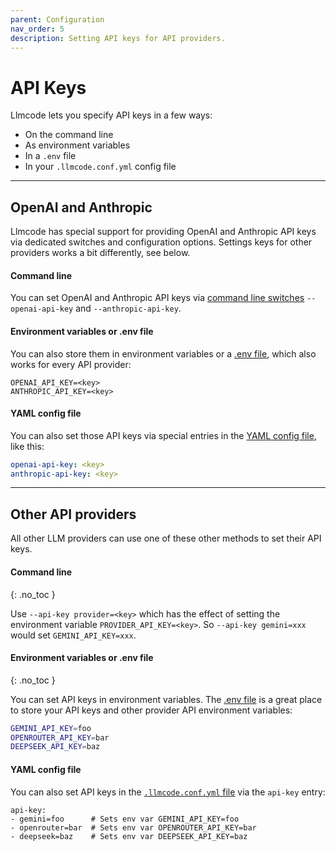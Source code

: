 ```yaml
---
parent: Configuration
nav_order: 5
description: Setting API keys for API providers.
---
```


# API Keys

Llmcode lets you specify API keys in a few ways:

- On the command line
- As environment variables
- In a `.env` file
- In your `.llmcode.conf.yml` config file

---

## OpenAI and Anthropic

Llmcode has special support for providing
OpenAI and Anthropic API keys
via dedicated switches and configuration options.
Settings keys for other providers works a bit differently, see below.

#### Command line

You can set OpenAI and Anthropic API keys via
[command line switches](/docs/config/options.html#api-keys-and-settings)
`--openai-api-key` and `--anthropic-api-key`.


#### Environment variables or .env file

You can also store them in environment variables or a 
[.env file](/docs/config/dotenv.html), which also works
for every API provider:

```
OPENAI_API_KEY=<key>
ANTHROPIC_API_KEY=<key>
```

#### YAML config file
You can also set those API keys via special entries in the
[YAML config file](/docs/config/llmcode_conf.html), like this:

```yaml
openai-api-key: <key>
anthropic-api-key: <key>
```


---

## Other API providers

All other LLM providers can use one of these other methods to set their API keys.

#### Command line
{: .no_toc }

Use `--api-key provider=<key>` which has the effect of setting the environment variable `PROVIDER_API_KEY=<key>`. So `--api-key gemini=xxx` would set `GEMINI_API_KEY=xxx`.

#### Environment variables or .env file
{: .no_toc }

You can set API keys in environment variables.
The [.env file](/docs/config/dotenv.html)
is a great place to store your API keys and other provider API environment variables:

```bash
GEMINI_API_KEY=foo
OPENROUTER_API_KEY=bar
DEEPSEEK_API_KEY=baz
```

#### YAML config file


You can also set API keys in the 
[`.llmcode.conf.yml` file](/docs/config/llmcode_conf.html)
via the `api-key` entry:

```
api-key:
- gemini=foo      # Sets env var GEMINI_API_KEY=foo
- openrouter=bar  # Sets env var OPENROUTER_API_KEY=bar
- deepseek=baz    # Sets env var DEEPSEEK_API_KEY=baz
```

